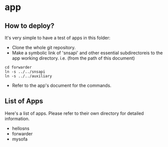 app
====

How to deploy?
----

It's very simple to have a test of apps in this folder:
   * Clone the whole git repository. 
   * Make a symbolic link of 'snsapi' and other essential 
   subdirectoreis to the app working directory. 
   i.e. (from the path of this document) 
```
cd forwarder
ln -s ../../snsapi
ln -s ../../auxiliary
```
   * Refer to the app's document for the commands. 

List of Apps
----

Here's a list of apps. 
Please refer to their own directory for detailed information. 
   * hellosns
   * forwarder
   * mysofa
